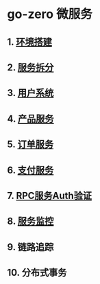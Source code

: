 # go-zero 微服务

## 1. [环境搭建](cmd/day1/README.md)

## 2. [服务拆分](cmd/day2/README.md)

## 3. [用户系统](cmd/day3/README.md)

## 4. [产品服务](cmd/day4/README.md)

## 5. [订单服务](cmd/day5/README.md)

## 6. [支付服务](cmd/day6/README.md)

## 7. [RPC服务Auth验证](cmd/day7/README.md)

## 8. [服务监控](cmd/day8/README.md)

## 9. 链路追踪

## 10. 分布式事务
